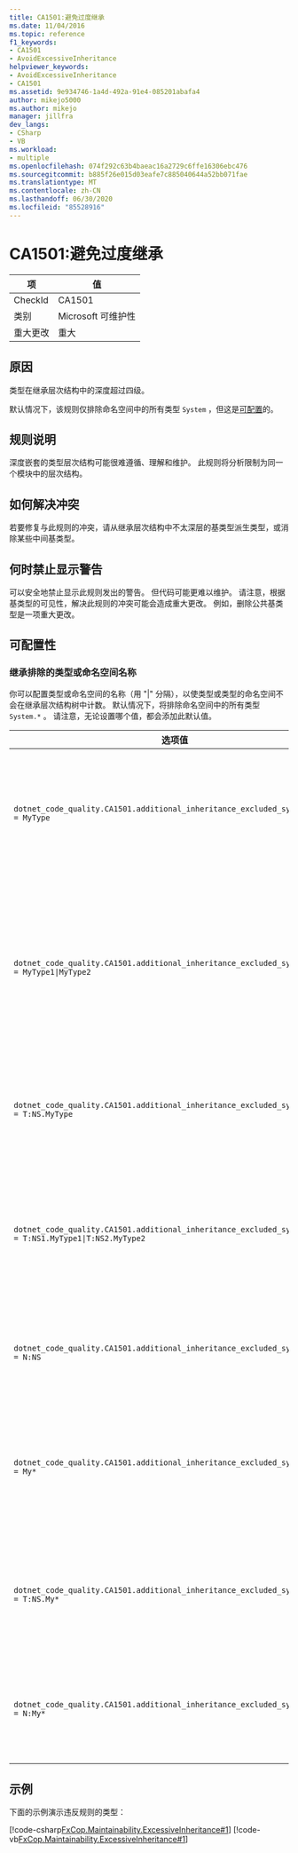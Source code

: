 ```yaml
---
title: CA1501:避免过度继承
ms.date: 11/04/2016
ms.topic: reference
f1_keywords:
- CA1501
- AvoidExcessiveInheritance
helpviewer_keywords:
- AvoidExcessiveInheritance
- CA1501
ms.assetid: 9e934746-1a4d-492a-91e4-085201abafa4
author: mikejo5000
ms.author: mikejo
manager: jillfra
dev_langs:
- CSharp
- VB
ms.workload:
- multiple
ms.openlocfilehash: 074f292c63b4baeac16a2729c6ffe16306ebc476
ms.sourcegitcommit: b885f26e015d03eafe7c885040644a52bb071fae
ms.translationtype: MT
ms.contentlocale: zh-CN
ms.lasthandoff: 06/30/2020
ms.locfileid: "85528916"
---
```

# <a name="ca1501-avoid-excessive-inheritance"></a>CA1501:避免过度继承

|项|值|
|-|-|
|CheckId|CA1501|
|类别|Microsoft 可维护性|
|重大更改|重大|

## <a name="cause"></a>原因

类型在继承层次结构中的深度超过四级。

默认情况下，该规则仅排除命名空间中的所有类型 `System` ，但这是[可配置](#configurability)的。

## <a name="rule-description"></a>规则说明

深度嵌套的类型层次结构可能很难遵循、理解和维护。 此规则将分析限制为同一个模块中的层次结构。

## <a name="how-to-fix-violations"></a>如何解决冲突

若要修复与此规则的冲突，请从继承层次结构中不太深层的基类型派生类型，或消除某些中间基类型。

## <a name="when-to-suppress-warnings"></a>何时禁止显示警告

可以安全地禁止显示此规则发出的警告。 但代码可能更难以维护。 请注意，根据基类型的可见性，解决此规则的冲突可能会造成重大更改。 例如，删除公共基类型是一项重大更改。

## <a name="configurability"></a>可配置性

### <a name="inheritance-excluded-type-or-namespace-names"></a>继承排除的类型或命名空间名称

你可以配置类型或命名空间的名称（用 "|" 分隔），以使类型或类型的命名空间不会在继承层次结构树中计数。 默认情况下，将排除命名空间中的所有类型 `System.*` 。 请注意，无论设置哪个值，都会添加此默认值。

| 选项值 | “摘要” |
| --- | --- |
|`dotnet_code_quality.CA1501.additional_inheritance_excluded_symbol_names = MyType` | 匹配名为 "MyType" 或其包含命名空间包含 "MyType" 的所有类型以及 "System" 命名空间中的所有类型 |
|`dotnet_code_quality.CA1501.additional_inheritance_excluded_symbol_names = MyType1\|MyType2` | 匹配名为 "MyType1" 或 "MyType2" 或其包含命名空间包含 "MyType1" 或 "MyType2" 的所有类型以及 "System" 命名空间中的所有类型 |
|`dotnet_code_quality.CA1501.additional_inheritance_excluded_symbol_names = T:NS.MyType` | 匹配命名空间 "NS" 中的特定类型 "MyType" 和 "System" 命名空间中的所有类型 |
|`dotnet_code_quality.CA1501.additional_inheritance_excluded_symbol_names = T:NS1.MyType1\|T:NS2.MyType2` | 将特定类型 "MyType1" 和 "MyType2" 与 "System" 命名空间中的相应完全限定名称和所有类型匹配 |
|`dotnet_code_quality.CA1501.additional_inheritance_excluded_symbol_names = N:NS` | 匹配 "NS" 命名空间中的所有类型以及 "System" 命名空间中的所有类型 |
|`dotnet_code_quality.CA1501.additional_inheritance_excluded_symbol_names = My*` | 匹配名称以 "My" 开头或包含命名空间部分以 "My" 开头的所有类型以及 "System" 命名空间中的所有类型 |
|`dotnet_code_quality.CA1501.additional_inheritance_excluded_symbol_names = T:NS.My*` | 匹配命名空间 "NS" 中名称以 "My" 开头的所有类型以及 "System" 命名空间中的所有类型 |
|`dotnet_code_quality.CA1501.additional_inheritance_excluded_symbol_names = N:My*` | 匹配其包含命名空间以 "My" 开头的所有类型以及 "System" 命名空间中的所有类型 |

## <a name="example"></a>示例

下面的示例演示违反规则的类型：

[!code-csharp[FxCop.Maintainability.ExcessiveInheritance#1](../code-quality/codesnippet/CSharp/ca1501-avoid-excessive-inheritance_1.cs)]
[!code-vb[FxCop.Maintainability.ExcessiveInheritance#1](../code-quality/codesnippet/VisualBasic/ca1501-avoid-excessive-inheritance_1.vb)]
